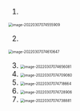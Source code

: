 1. 

<img src="C:\Users\020227\AppData\Roaming\Typora\typora-user-images\image-20220307074555909.png" alt="image-20220307074555909" style="zoom:50%;" />





2. 

<img src="C:\Users\020227\AppData\Roaming\Typora\typora-user-images\image-20220307074610647.png" alt="image-20220307074610647" style="zoom:50%;" />

3. <img src="C:\Users\020227\AppData\Roaming\Typora\typora-user-images\image-20220307074656081.png" alt="image-20220307074656081" style="zoom:50%;" />
4. <img src="C:\Users\020227\AppData\Roaming\Typora\typora-user-images\image-20220307074709060.png" alt="image-20220307074709060" style="zoom:50%;" />
5. <img src="C:\Users\020227\AppData\Roaming\Typora\typora-user-images\image-20220307074718664.png" alt="image-20220307074718664" style="zoom:50%;" />
6. <img src="C:\Users\020227\AppData\Roaming\Typora\typora-user-images\image-20220307074728906.png" alt="image-20220307074728906" style="zoom:50%;" />
7. <img src="C:\Users\020227\AppData\Roaming\Typora\typora-user-images\image-20220307074738881.png" alt="image-20220307074738881" style="zoom:50%;" />

